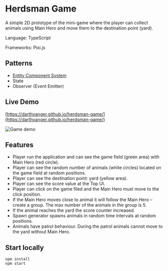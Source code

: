 # Herdsman Game

A simple 2D prototype of the mini-game where the player can collect animals using Main Hero and move them to the destination point (yard).

Language: TypeScript

Frameworks: Pixi.js

## Patterns
- [Entity Component System](https://www.kodeco.com/2806-introduction-to-component-based-architecture-in-games)
- State
- Observer (Event Emitter)

## Live Demo
[https://darthvanger.github.io/herdsman-game/](https://darthvanger.github.io/herdsman-game/)

![Game demo](./readme-img/herdsman-game-demo.gif)

## Features
- Player run the application and can see the game field (green area) with Main Hero (red circle).
- Player can see the random number of animals (white circles) located on the game field at random positions.
- Player can see the destination point: yard (yellow area).
- Player can see the score value at the Top UI.
- Player can click on the game filed and the Main Hero must move to the click position.
- If the Main Hero moves close to animal it will follow the Main Hero – create a group. The max number of the animals in the group is 5.
- If the animal reaches the yard the score counter increased.
- Spawn generator spawns animals in random time intervals at random positions.
- Animals have patrol behaviour. During the patrol animals cannot move to the yard without Main Hero.

## Start locally
```
npm install
npm start
```
